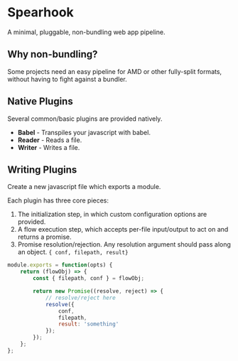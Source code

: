 # Spearhook

A minimal, pluggable, non-bundling web app pipeline.

## Why non-bundling?

Some projects need an easy pipeline for AMD or other fully-split formats, without having to fight against a bundler.

## Native Plugins

Several common/basic plugins are provided natively.

- **Babel** - Transpiles your javascript with babel.
- **Reader** - Reads a file.
- **Writer** - Writes a file.

## Writing Plugins

Create a new javascript file which exports a module.

Each plugin has three core pieces:

1. The initialization step, in which custom configuration options are provided.
2. A flow execution step, which accepts per-file input/output to act on and returns a promise.
3. Promise resolution/rejection. Any resolution argument should pass along an object. `{ conf, filepath, result}`

```js
module.exports = function(opts) {
    return (flowObj) => {
        const { filepath, conf } = flowObj;

        return new Promise((resolve, reject) => {
            // resolve/reject here
            resolve({
                conf,
                filepath,
                result: 'something'
            });
        });
    };
};
```

